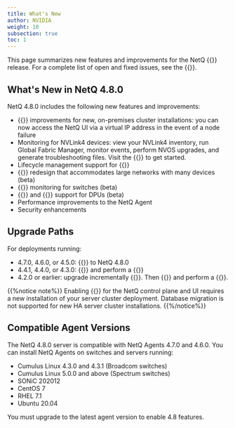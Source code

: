 ```yaml
---
title: What's New
author: NVIDIA
weight: 10
subsection: true
toc: 1
---
```


This page summarizes new features and improvements for the NetQ {{<version>}} release. For a complete list of open and fixed issues, see the {{<link title="NVIDIA NetQ 4.8 Release Notes" text="release notes">}}.

<!-- vale off -->
## What's New in NetQ 4.8.0
<!-- vale on -->
NetQ 4.8.0 includes the following new features and improvements:

- {{<link title="Data Center Network Deployments#high-availability" text="High-availability">}} improvements for new, on-premises cluster installations: you can now access the NetQ UI via a virtual IP address in the event of a node failure 
- Monitoring for NVLink4 devices: view your NVLink4 inventory, run Global Fabric Manager, monitor events, perform NVOS upgrades, and generate troubleshooting files. Visit the {{<link title="NVLink4" text="NVLink4 section">}} to get started.
- Lifecycle management support for {{<link url="Lifecycle-Management/#lcm-support-for-in-band-management" text="in-band deployments">}}
- {{<link title="Network Topology" text="Network topology">}} redesign that accommodates large networks with many devices (beta)
- {{<link title="Adaptive Routing" text="Adaptive routing">}} monitoring for switches (beta)
- {{<link title="RoCE" text="RoCE monitoring">}} and {{<link title="Threshold-Crossing Events Reference#dpu-roce" text="threshold-crossing rule">}} support for DPUs (beta)
- Performance improvements to the NetQ Agent
- Security enhancements


## Upgrade Paths

For deployments running:

- 4.7.0, 4.6.0, or 4.5.0: {{<link title="Upgrade NetQ Virtual Machines/#upgrading-from-netq-460-or-470" text="upgrade directly">}} to NetQ 4.8.0
- 4.4.1, 4.4.0, or 4.3.0: {{<link title="Back Up and Restore NetQ/" text="back up your NetQ data">}} and perform a {{<link title="Install NetQ" text="new installation of NetQ 4.8.0">}}
- 4.2.0 or earlier: upgrade incrementally {{<exlink url="https://docs.nvidia.com/networking-ethernet-software/cumulus-netq-43/Installation-Management/Upgrade-NetQ/Upgrade-System/" text="to version 4.3.0">}}. Then {{<link title="Back Up and Restore NetQ/#back-up-netq-4.4.1-or-earlier" text="back up your NetQ data">}} and perform a {{<link title="Install NetQ" text="new installation of NetQ 4.8.0">}}.

{{%notice note%}}
Enabling {{<link title="Data Center Network Deployments#high-availability" text="high availability">}} for the NetQ control plane and UI requires a new installation of your server cluster deployment. Database migration is not supported for new HA server cluster installations. 
{{%/notice%}}

## Compatible Agent Versions

The NetQ 4.8.0 server is compatible with NetQ Agents 4.7.0 and 4.6.0. You can install NetQ Agents on switches and servers running:

- Cumulus Linux 4.3.0 and 4.3.1 (Broadcom switches)
- Cumulus Linux 5.0.0 and above (Spectrum switches)
- SONiC 202012
- CentOS 7
- RHEL 7.1
- Ubuntu 20.04

You must upgrade to the latest agent version to enable 4.8 features.
